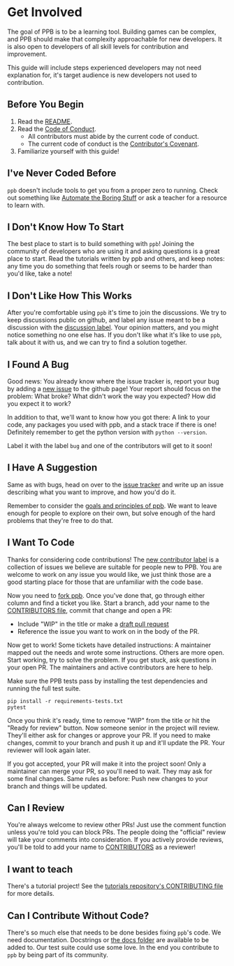 # Get Involved

The goal of PPB is to be a learning tool. Building games can be complex, and
PPB should make that complexity approachable for new developers. It is also 
open to developers of all skill levels for contribution and improvement.

This guide will include steps experienced developers may not need explanation 
for, it's target audience is new developers not used to contribution.

## Before You Begin

1. Read the [README][readme].
2. Read the [Code of Conduct][coc].
    * All contributors must abide by the current code of conduct.
    * The current code of conduct is the [Contributor's Covenant][covenant].
3. Familiarize yourself with this guide!

## I've Never Coded Before

`ppb` doesn't include tools to get you from a proper zero to running.
Check out something like [Automate the Boring Stuff][auto] or ask a
teacher for a resource to learn with.

## I Don't Know How To Start

The best place to start is to build something with `ppb`! Joining the
community of developers who are using it and asking questions is a great
place to start. Read the tutorials written by ppb and others, and keep
notes: any time you do something that feels rough or seems to be harder
than you'd like, take a note!

## I Don't Like How This Works

After you're comfortable using `ppb` it's time to join the discussions.
We try to keep discussions public on github, and label any issue meant
to be a discussion with the [discussion label][discuss]. Your opinion
matters, and you might notice something no one else has. If you don't
like what it's like to use `ppb`, talk about it with us, and we can try
to find a solution together.

## I Found A Bug

Good news: You already know where the issue tracker is, report your bug
by adding a [new issue][issues] to the github page! Your report should
focus on the problem: What broke? What didn't work the way you expected?
How did you expect it to work?

In addition to that, we'll want to know how you got there: A link to
your code, any packages you used with ppb, and a stack trace if there is
one! Definitely remember to get the python version with `python
--version`.

Label it with the label `bug` and one of the contributors will get to it
soon!

## I Have A Suggestion

Same as with bugs, head on over to the [issue tracker][issues] and
write up an issue describing what you want to improve, and how you'd do
it.

Remember to consider the [goals and principles of ppb][goals]. We want
to leave enough for people to explore on their own, but solve enough of
the hard problems that they're free to do that.

## I Want To Code

Thanks for considering code contributions! The [new contributor label][new contributor]
is a collection of issues we believe are suitable for people new to PPB.
You are welcome to work on any issue you would like, we just think those
are a good starting place for those that are unfamiliar with the code base.

Now you need to [fork ppb][fork]. Once you've done that, go through
either column and find a ticket you like. Start a branch, add your name
to the [CONTRIBUTORS file][contributors], commit that change and open a PR:

* Include "WIP" in the title or make a [draft pull request][draftpr]
* Reference the issue you want to work on in the body of the PR.

Now get to work! Some tickets have detailed instructions: A maintainer
mapped out the needs and wrote some instructions. Others are more open.
Start working, try to solve the problem. If you get stuck, ask
questions in your open PR. The maintainers and active contributors are
here to help.

Make sure the PPB tests pass by installing the test dependencies and
running the full test suite.

    pip install -r requirements-tests.txt
    pytest

Once you think it's ready, time to remove "WIP" from the title or hit
the "Ready for review" button. Now someone senior in the project will
review. They'll either ask for changes or approve your PR. If you need
to make changes, commit to your branch and push it up and it'll update
the PR. Your reviewer will look again later.

If you got accepted, your PR will make it into the project soon! Only a
maintainer can merge your PR, so you'll need to wait. They may ask for
some final changes. Same rules as before: Push new changes to your
branch and things will be updated.

## Can I Review

You're always welcome to review other PRs! Just use the comment function
unless you're told you can block PRs. The people doing the "official"
review will take your comments into consideration. If you actively
provide reviews, you'll be told to add your name to
[CONTRIBUTORS][contributors] as a reviewer!

## I want to teach

There's a tutorial project! See the [tutorials repository's CONTRIBUTING
file][tutorial] for more details.

## Can I Contribute Without Code?

There's so much else that needs to be done besides fixing `ppb`'s code.
We need documentation. Docstrings or [the docs folder][docs] are
available to be added to. Our test suite could use some love. In the
end you contribute to `ppb` by being part of its community.

[auto]: https://automatetheboringstuff.com "Automate the Boring Stuff"
[coc]: https://github.com/ppb/.github/blob/master/CODE_OF_CONDUCT.md "Code of Conduct"
[contributors]: https://github.com/ppb/pursuedpybear/blob/master/CONTRIBUTORS.md "Contributors"
[covenant]: http://contributor-covenant.org/ "Contributor's Covenant"
[discuss]: https://github.com/ppb/pursuedpybear/issues?q=is%3Aissue+is%3Aopen+label%3Adiscussion "PPB Discussions"
[docs]: https://github.com/ppb/pursuedpybear/tree/master/docs "PPB Docs"
[draftpr]: https://github.blog/2019-02-14-introducing-draft-pull-requests/ "Introducing draft pull requests"
[fork]: https://help.github.com/articles/fork-a-repo/ "Fork a repo"
[goals]: https://ppb.dev/#guiding-principles "PPB Goals"
[issues]: https://github.com/ppb/pursuedpybear/issues "PPB Issues"
[new contributor]: https://github.com/ppb/pursuedpybear/labels/new%20contributor "Issues labeld New Contributor"
[projects]: https://github.com/orgs/ppb/projects "PPB Projects"
[readme]: https://github.com/ppb/pursuedpybear/blob/master/README.md "PPB README"
[tutorial]: https://github.com/ppb/tutorials "PPB Tutorials"
